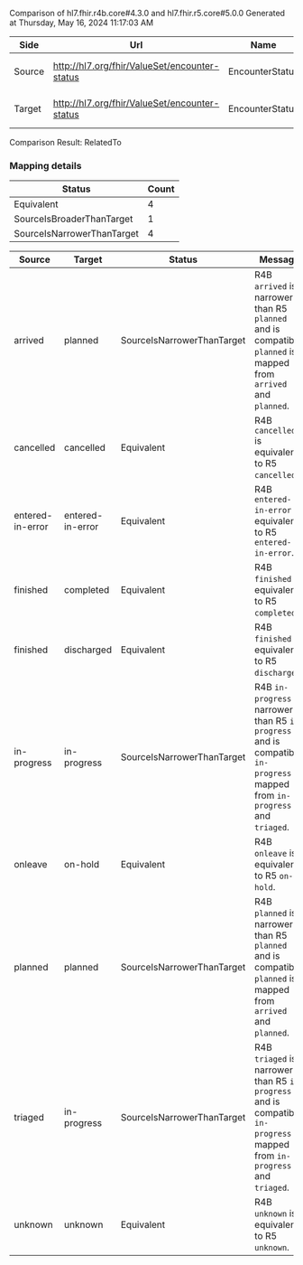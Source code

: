 Comparison of hl7.fhir.r4b.core#4.3.0 and hl7.fhir.r5.core#5.0.0
Generated at Thursday, May 16, 2024 11:17:03 AM

| Side | Url | Name | Title | Description |
| --- | --- | --- | --- | --- |
| Source | http://hl7.org/fhir/ValueSet/encounter-status | EncounterStatus | EncounterStatus | Current state of the encounter. |
| Target | http://hl7.org/fhir/ValueSet/encounter-status | EncounterStatus | Encounter Status | Current state of the encounter. |


Comparison Result: RelatedTo


### Mapping details

| Status | Count |
| ------ | ----- |
Equivalent | 4 |
SourceIsBroaderThanTarget | 1 |
SourceIsNarrowerThanTarget | 4 |


| Source | Target | Status | Message |
| ------ | ------ | ------ | ------- |
| arrived | planned | SourceIsNarrowerThanTarget | R4B `arrived` is narrower than R5 `planned` and is compatible. `planned` is mapped from `arrived` and `planned`. |
| cancelled | cancelled | Equivalent | R4B `cancelled` is equivalent to R5 `cancelled`. |
| entered-in-error | entered-in-error | Equivalent | R4B `entered-in-error` is equivalent to R5 `entered-in-error`. |
| finished | completed | Equivalent | R4B `finished` is equivalent to R5 `completed`. |
| finished | discharged | Equivalent | R4B `finished` is equivalent to R5 `discharged`. |
| in-progress | in-progress | SourceIsNarrowerThanTarget | R4B `in-progress` is narrower than R5 `in-progress` and is compatible. `in-progress` is mapped from `in-progress` and `triaged`. |
| onleave | on-hold | Equivalent | R4B `onleave` is equivalent to R5 `on-hold`. |
| planned | planned | SourceIsNarrowerThanTarget | R4B `planned` is narrower than R5 `planned` and is compatible. `planned` is mapped from `arrived` and `planned`. |
| triaged | in-progress | SourceIsNarrowerThanTarget | R4B `triaged` is narrower than R5 `in-progress` and is compatible. `in-progress` is mapped from `in-progress` and `triaged`. |
| unknown | unknown | Equivalent | R4B `unknown` is equivalent to R5 `unknown`. |

